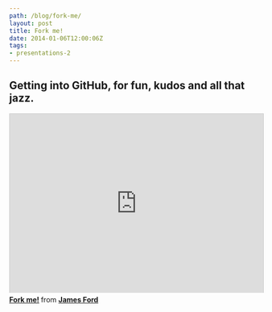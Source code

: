 ```yaml
---
path: /blog/fork-me/
layout: post
title: Fork me!
date: 2014-01-06T12:00:06Z
tags:
- presentations-2
---
```


## Getting into GitHub, for fun, kudos and all that jazz.

<iframe style="border: 1px solid #CCC; border-width: 1px 1px 0; margin-bottom: 5px; max-width: 100%; width: 100%;" src="http://www.slideshare.net/slideshow/embed_code/29512416" width="427" height="356" frameborder="0" marginwidth="0" marginheight="0" scrolling="no" allowfullscreen="allowfullscreen"> </iframe>
<div style="margin-bottom: 5px;"><strong> <a title="Fork me!" href="https://www.slideshare.net/psyked/fork-me" target="_blank">Fork me!</a> </strong> from <strong><a href="http://www.slideshare.net/psyked" target="_blank">James Ford</a></strong></div>